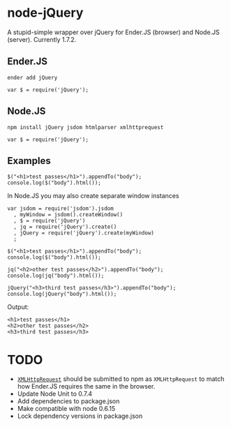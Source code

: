 node-jQuery
====

A stupid-simple wrapper over jQuery for Ender.JS (browser) and Node.JS (server). Currently 1.7.2.

Ender.JS
---

    ender add jQuery

    var $ = require('jQuery');

Node.JS
---

    npm install jQuery jsdom htmlparser xmlhttprequest

    var $ = require('jQuery');


Examples
---

    $("<h1>test passes</h1>").appendTo("body");
    console.log($("body").html());

In Node.JS you may also create separate window instances

    var jsdom = require('jsdom').jsdom
      , myWindow = jsdom().createWindow()
      , $ = require('jQuery')
      , jq = require('jQuery').create()
      , jQuery = require('jQuery').create(myWindow)
      ;

    $("<h1>test passes</h1>").appendTo("body");
    console.log($("body").html());

    jq("<h2>other test passes</h2>").appendTo("body");
    console.log(jq("body").html());

    jQuery("<h3>third test passes</h3>").appendTo("body");
    console.log(jQuery("body").html());

Output:

    <h1>test passes</h1>
    <h2>other test passes</h2>
    <h3>third test passes</h3>


TODO
====

* [`XMLHttpRequest`](https://github.com/driverdan/node-XMLHttpRequest) should be submitted to npm as `XMLHttpRequest` to match how Ender.JS requires the same in the browser.
* Update Node Unit to 0.7.4
* Add dependencies to package.json
* Make compatible with node 0.6.15
* Lock dependency versions in package.json




